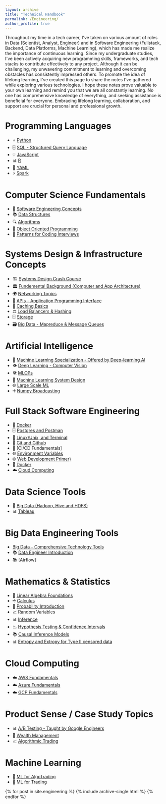 ```yaml
---
layout: archive
title: "Technical Handbook"
permalink: /Engineering/
author_profile: true
---
```


Throughout my time in a tech career, I've taken on various amount of roles in Data (Scientist, Analyst, Engineer) and in Software Engineering (Fullstack, Backend, Data Platforms, Machine Learning), which has made me realize the importance of continuous learning. Since my undergraduate studies, I've been actively acquiring new programming skills, frameworks, and tech stacks to contribute effectively to any project. Although it can be challenging, my unwavering commitment to learning and overcoming obstacles has consistently impressed others. To promote the idea of lifelong learning, I've created this page to share the notes I've gathered while exploring various technologies. I hope these notes prove valuable to your own learning and remind you that we are all constantly learning. No one has comprehensive knowledge of everything, and seeking assistance is beneficial for everyone. Embracing lifelong learning, collaboration, and support are crucial for personal and professional growth.

# Programming Languages

- ⭐ [Python](https://tahirm.notion.site/Python-23512f9e5aca4fe99b505f8aec3d61b3)
- 🗄️ [SQL - Structured Query Language](https://tahirm.notion.site/SQL-Structured-Query-Language-3d3b50eb6cb74e8bada9eb13f4be4563)
- 💡 [JavaScript](https://www.notion.so/JavaScript-327dc9775c85491884a0fe4dc74a4748?pvs=21)
- 📊 [R](https://tahirm.notion.site/R-Programming-Language-crash-course-3be5e36b1d76446c915fcef585a7a8c9)
- 📝 [YAML](https://tahirm.notion.site/YAML-45a7a46fe3f84403abafb8dc04af89a7?pvs=4)
- ⚡️ [Spark](https://www.notion.so/JavaScript-327dc9775c85491884a0fe4dc74a4748?pvs=21)

# Computer Science Fundamentals

- 🚀 [Software Engineering Concepts](https://tahirm.notion.site/Software-Engineering-Concepts-05d56b701b5048a99bf2d80f6b05310d?pvs=4)
- 📚 [Data Structures](https://www.notion.so/Data-Structures-23671ba52b4b4fe387d6f43a596bd58c?pvs=21)
- 🔍 [Algorithms](https://www.notion.so/Algorithms-043c3ce6a3d74ddabee60ccd3f72d88a?pvs=21)
- 🧪 [Object Oriented Programming](https://www.notion.so/Object-Oriented-Programming-94a878065ed44c9b8a36b348a1d0ff38?pvs=21)
- 🎯 [Patterns for Coding Interviews](https://www.notion.so/Patterns-for-Coding-Interviews-fdee4b717ef745ee871aab2e2ad905be?pvs=21)

# Systems Design & Infrastructure Concepts 
- 🏗️ [Systems Design Crash Course](https://www.notion.so/Systems-Design-Crash-Course-5b8dadb63077441c9666a23468218174?pvs=21)
- 🏛️ [Fundemental Background (Computer and App Architecture)](https://www.notion.so/Systems-Design-Crash-Course-5b8dadb63077441c9666a23468218174?pvs=21)
- 🌍 [Networking Topics](https://www.notion.so/Systems-Design-Crash-Course-5b8dadb63077441c9666a23468218174?pvs=21)
- 🤝 [APIs - Application Programming Interface](https://www.notion.so/Systems-Design-Crash-Course-5b8dadb63077441c9666a23468218174?pvs=21)
- 🔄 [Caching Basics](https://www.notion.so/Systems-Design-Crash-Course-5b8dadb63077441c9666a23468218174?pvs=21)
- ⚖️ [Load Balancers & Hashing](https://www.notion.so/Systems-Design-Crash-Course-5b8dadb63077441c9666a23468218174?pvs=21)
- 🗄️ [Storage](https://www.notion.so/Systems-Design-Crash-Course-5b8dadb63077441c9666a23468218174?pvs=21)
- 🗃️ [Big Data - Mapreduce & Message Queues](https://www.notion.so/Systems-Design-Crash-Course-5b8dadb63077441c9666a23468218174?pvs=21)

# Artificial Intelligence

- 🤖 [Machine Learning Specialization - Offered by Deep-learning AI](https://www.notion.so/Machine-Learning-Specialization-Offered-by-Deep-learning-AI-68e6cc23bc034453b7bdbf4d8161d048?pvs=21)
- 👁️ [Deep Learning - Computer Vision](https://www.notion.so/Deep-Learning-Computer-Vision-25bcbbb5625747009c8ccb6d094aafe2?pvs=21)
- 🛠️ [MLOPs](https://www.notion.so/MLOPs-4de055f4ad5141618cb796989a30ac1b?pvs=21)
- 🧠 [Machine Learning System Design](https://www.notion.so/Machine-Learning-System-Design-f9f0879cb2bb41ed84e1b21bb69a50d6?pvs=21)
- 🌐 [Large Scale ML](https://www.notion.so/Large-Scale-ML-10fddc5d0de34e6a974e873d6aa1c2a5?pvs=21)
- ➕ [Numpy Broadcasting](https://www.notion.so/Numpy-Broadcasting-cfb42b3b8432413e8007dc04c9dbce42?pvs=21)

# Full Stack Software Engineering

- 🐳 [Docker](https://www.notion.so/Docker-1-8b83f6f6a2b243cf826d5db2dc1f13f4?pvs=21)
- 🗄️ [Postgres and Postman](https://www.notion.so/Docker-1-8b83f6f6a2b243cf826d5db2dc1f13f4?pvs=21)
- 🐧 [Linux/Unix, and Terminal](https://www.notion.so/Docker-1-8b83f6f6a2b243cf826d5db2dc1f13f4?pvs=21)
- 🐙 [Git and Github](https://www.notion.so/Docker-1-8b83f6f6a2b243cf826d5db2dc1f13f4?pvs=21)
- 🚀 [CI/CD Fundamentals]
- 🌐 [Environment Variables](https://www.notion.so/Docker-1-8b83f6f6a2b243cf826d5db2dc1f13f4?pvs=21)
- 🌐 [Web Development Primer)](https://www.notion.so/Web-Development-Primer-8d308492765e404aae87d29179b1baaa?pvs=21)
- 🐳 [Docker](https://www.notion.so/Docker-8c58b6cecaa64d82a361b28dc4974809?pvs=21)
- ☁️  [Cloud Computing](https://www.notion.so/Cloud-Computing-116505e760a24ba3b8373dd7c023c331?pvs=21)

# Data Science Tools

- 🐘 [Big Data (Hadoop, Hive and HDFS)](https://www.notion.so/Big-Data-Hadoop-HDFS-Spark-Scala-3e860bedb09e46d4abad030642e6259f?pvs=21)
- 📊 [Tableau](https://www.notion.so/Tableau-508337e681d5411082982f9929380304?pvs=21)

# Big Data Engineering Tools
- [Big Data - Comprehensive Technology Tools](https://tahirm.notion.site/Big-Data-Hadoop-HDFS-Spark-Scala-3e860bedb09e46d4abad030642e6259f)
- 📚 [Data Engineer Introduction](https://tahirm.notion.site/Data-Engineer-Introduction-8c3f204c80984e7f870dce2125b45bfc?pvs=4)
- 📚 [Airflow]

# Mathematics & Statistics

- 🔢 [Linear Algebra Foundations](https://www.notion.so/Linear-Algebra-Foundations-80574f51ca944c9a8b9196431ac1fbb9?pvs=21)
- ➗ [Calculus](https://www.notion.so/Calculus-b1aa6236b1014b2496a2462a7982d7c3?pvs=21)
- 🎲 [Probability Introduction](https://www.notion.so/Probability-ec9e11463ec2447b98506a3267f13fab?pvs=21)
- 📈 [Random Variables](https://www.notion.so/Probability-ec9e11463ec2447b98506a3267f13fab?pvs=21)
- 📊 [Inference](https://www.notion.so/Probability-ec9e11463ec2447b98506a3267f13fab?pvs=21)
- 📉 [Hypothesis Testing & Confidence Intervals](https://www.notion.so/Probability-ec9e11463ec2447b98506a3267f13fab?pvs=21)
- 📚 [Causal Inference Models](https://www.notion.so/Probability-ec9e11463ec2447b98506a3267f13fab?pvs=21)
- 📊 [Entropy and Extropy for Type II censored data](https://www.notion.so/Probability-ec9e11463ec2447b98506a3267f13fab?pvs=21)

# Cloud Computing

- ☁️ [AWS Fundamentals](https://www.example.com/aws-fundamentals)
- ☁️ [Azure Fundamentals](https://www.example.com/azure-fundamentals)
- ☁️ [GCP Fundamentals](https://www.example.com/gcp-fundamentals)


# Product Sense / Case Study Topics

- 📊 [A/B Testing - Taught by Google Engineers](https://www.notion.so/A-B-Testing-Taught-by-Google-Engineers-2ca96aa2a84a4326a270ccedd621aba2?pvs=21)
- 💼 [Wealth Management](https://www.notion.so/Wealth-Management-326e957f176c4fd3b5025558351bddcc?pvs=21)
- 📈 [Algorithmic Trading](https://www.notion.so/Algorithmic-Trading-344701dc8c7b4c2288e54144dc9727d1?pvs=21)

# Machine Learning

- 🤖 [ML for AlgoTrading](https://www.notion.so/ML-for-AlgoTrading-c6c34a685de24c2b84d584a9818a707d?pvs=21)
- 🤖 [ML for Trading](https://www.notion.so/8ba0f31a95334005a6d682861ef059fa?pvs=21)


{% for post in site.engineering %}
  {% include archive-single.html %}
{% endfor %}